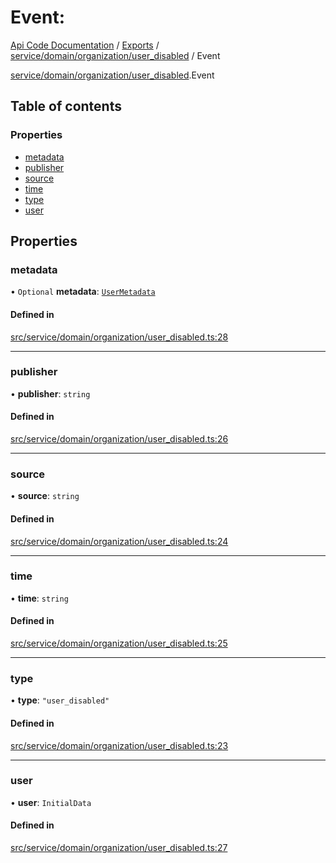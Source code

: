 # Event: 
 
[Api Code Documentation](../README.md) / [Exports](../modules.md) / [service/domain/organization/user\_disabled](../modules/service_domain_organization_user_disabled.md) / Event

[service/domain/organization/user\_disabled](../modules/service_domain_organization_user_disabled.md).Event

## Table of contents

### Properties

- [metadata](service_domain_organization_user_disabled.Event.md#metadata)
- [publisher](service_domain_organization_user_disabled.Event.md#publisher)
- [source](service_domain_organization_user_disabled.Event.md#source)
- [time](service_domain_organization_user_disabled.Event.md#time)
- [type](service_domain_organization_user_disabled.Event.md#type)
- [user](service_domain_organization_user_disabled.Event.md#user)

## Properties

### metadata

• `Optional` **metadata**: [`UserMetadata`](../modules/service_domain_metadata.md#usermetadata)

#### Defined in

[src/service/domain/organization/user_disabled.ts:28](https://github.com/openkfw/TruBudget/blob/086d599/api/src/service/domain/organization/user_disabled.ts#L28)

___

### publisher

• **publisher**: `string`

#### Defined in

[src/service/domain/organization/user_disabled.ts:26](https://github.com/openkfw/TruBudget/blob/086d599/api/src/service/domain/organization/user_disabled.ts#L26)

___

### source

• **source**: `string`

#### Defined in

[src/service/domain/organization/user_disabled.ts:24](https://github.com/openkfw/TruBudget/blob/086d599/api/src/service/domain/organization/user_disabled.ts#L24)

___

### time

• **time**: `string`

#### Defined in

[src/service/domain/organization/user_disabled.ts:25](https://github.com/openkfw/TruBudget/blob/086d599/api/src/service/domain/organization/user_disabled.ts#L25)

___

### type

• **type**: ``"user_disabled"``

#### Defined in

[src/service/domain/organization/user_disabled.ts:23](https://github.com/openkfw/TruBudget/blob/086d599/api/src/service/domain/organization/user_disabled.ts#L23)

___

### user

• **user**: `InitialData`

#### Defined in

[src/service/domain/organization/user_disabled.ts:27](https://github.com/openkfw/TruBudget/blob/086d599/api/src/service/domain/organization/user_disabled.ts#L27)
